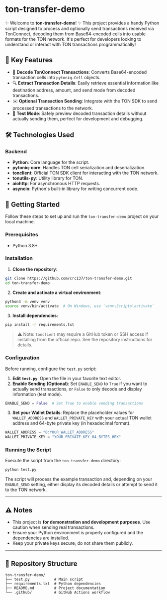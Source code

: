 # ton-transfer-demo

✨ Welcome to **ton-transfer-demo**! ✨ This project provides a handy Python script designed to process and optionally send transactions received via TonConnect, decoding them from Base64-encoded cells into usable formats for the TON network. It's perfect for developers looking to understand or interact with TON transactions programmatically!

## 🚀 Key Features

* 🔄 **Decode TonConnect Transactions**: Converts Base64-encoded transaction cells into `pytoniq.Cell` objects.
* 🔍 **Extract Transaction Details**: Easily retrieve essential information like destination address, amount, and send mode from decoded transactions.
* ✉️ **Optional Transaction Sending**: Integrate with the TON SDK to send processed transactions to the network.
* 🧪 **Test Mode**: Safely preview decoded transaction details without actually sending them, perfect for development and debugging.

## 🛠️ Technologies Used

### Backend

* **Python**: Core language for the script.
* **pytoniq-core**: Handles TON cell serialization and deserialization.
* **tonclient**: Official TON SDK client for interacting with the TON network.
* **tonutils-py**: Utility library for TON.
* **aiohttp**: For asynchronous HTTP requests.
* **asyncio**: Python's built-in library for writing concurrent code.

## 🚀 Getting Started

Follow these steps to set up and run the `ton-transfer-demo` project on your local machine.

### Prerequisites

* Python 3.8+

### Installation

1. **Clone the repository**:

```bash
git clone https://github.com/crc137/ton-transfer-demo.git
cd ton-transfer-demo
```

2. **Create and activate a virtual environment**:

```bash
python3 -m venv venv
source venv/bin/activate  # On Windows, use `venv\Scripts\activate`
```

3. **Install dependencies**:

```bash
pip install -r requirements.txt
```

> ⚠️ Note: `tonclient` may require a GitHub token or SSH access if installing from the official repo. See the repository instructions for details.

### Configuration

Before running, configure the `test.py` script:

1. **Edit `test.py`**: Open the file in your favorite text editor.
2. **Enable Sending (Optional)**:
   Set `ENABLE_SEND` to `True` if you want to actually send transactions, or `False` to only decode and display information (test mode).

```python
ENABLE_SEND = False  # Set True to enable sending transactions
```

3. **Set your Wallet Details**:
   Replace the placeholder values for `WALLET_ADDRESS` and `WALLET_PRIVATE_KEY` with your actual TON wallet address and 64-byte private key (in hexadecimal format).

```python
WALLET_ADDRESS = "0:YOUR_WALLET_ADDRESS"
WALLET_PRIVATE_KEY = "YOUR_PRIVATE_KEY_64_BYTES_HEX"
```

### Running the Script

Execute the script from the `ton-transfer-demo` directory:

```bash
python test.py
```

The script will process the example transaction and, depending on your `ENABLE_SEND` setting, either display its decoded details or attempt to send it to the TON network.

---

## ⚠️ Notes

* This project is **for demonstration and development purposes**. Use caution when sending real transactions.
* Ensure your Python environment is properly configured and the dependencies are installed.
* Keep your private keys secure; do not share them publicly.

---


## 📂 Repository Structure

```
ton-transfer-demo/
├── test.py           # Main script
├── requirements.txt  # Python dependencies
├── README.md         # Project documentation
└── .github/          # GitHub Actions workflow
```
